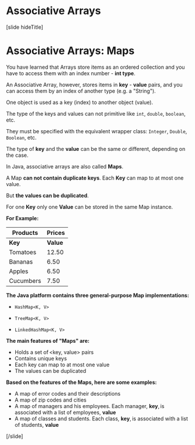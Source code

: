 # Associative Arrays

[slide hideTitle]
# Associative Arrays: Maps

You have learned that Arrays store items as an ordered collection and you have to access them with an index number - **int type**.

An Associative Array, however, stores items in **key** - **value** pairs, and you can access them by an index of another type (e.g. a "String").

One object is used as a key (index) to another object (value). 

The type of the keys and values can not primitive like `int`, `double`, `boolean`, etc. 

They must be specified with the equivalent wrapper class: `Integer`, `Double`, `Boolean`, etc.

The type of **key** and the **value** can be the same or different, depending on the case.

In Java, associative arrays are also called **Maps**. 

A Map **can not contain duplicate keys**. Each **Key** can map to at most one value.

But **the values can be duplicated**. 

For one **Key** only one **Value** can be stored in the same Map instance.

**For Example:**

| **Products** | **Prices** |
| --- | --- |
| **Key** | **Value** |
| Tomatoes | 12.50 |
| Bananas | 6.50 |
| Apples| 6.50 |
| Cucumbers | 7.50 |

**The Java platform contains three general-purpose Map implementations:**

- `HashMap<K, V>`

- `TreeMap<K, V>`

- `LinkedHashMap<K, V>`

**The main features of "Maps" are:**
- Holds a set of \<key, value\> pairs 
- Contains unique keys
- Each key can map to at most one value
- The values can be duplicated

**Based on the features of the Maps, here are some examples:**
- A map of error codes and their descriptions
- A map of zip codes and cities
- A map of managers and his employees. Each manager, **key**, is associated with a list of employees, **value**
- A map of classes and students. Each class, **key**, is associated with a list of students, **value**

 

[/slide]